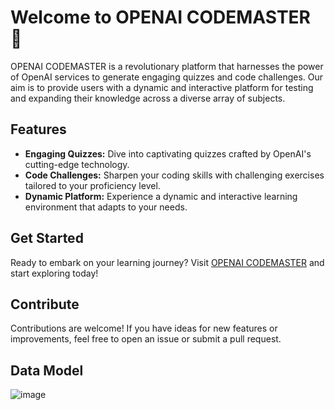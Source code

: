 # Welcome to OPENAI CODEMASTER 🚀

OPENAI CODEMASTER is a revolutionary platform that harnesses the power of OpenAI services to generate engaging quizzes and code challenges. Our aim is to provide users with a dynamic and interactive platform for testing and expanding their knowledge across a diverse array of subjects.

## Features

- **Engaging Quizzes:** Dive into captivating quizzes crafted by OpenAI's cutting-edge technology.
- **Code Challenges:** Sharpen your coding skills with challenging exercises tailored to your proficiency level.
- **Dynamic Platform:** Experience a dynamic and interactive learning environment that adapts to your needs.

## Get Started

Ready to embark on your learning journey? Visit [OPENAI CODEMASTER](https://openai-app-omega.vercel.app) and start exploring today!

## Contribute

Contributions are welcome! If you have ideas for new features or improvements, feel free to open an issue or submit a pull request.

## Data Model
![image](https://github.com/MKarapiperakis/openai-app/assets/80547372/06dc180c-9eeb-4226-a6f3-46ef212614ba)
